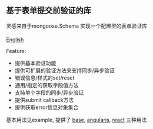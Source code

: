 ## 基于表单提交前验证的库

灵感来自于mongoose.Schema 实现一个配置型的表单验证库
####
[English](https://github.com/pagewang0/form-validation/blob/master/README_EN.md)

Feature:
* 提供基本验证功能
* 提供可扩展的验证方法来支持同步/异步验证
* 错误信息/样式的set/reset
* 通用/指定的获取字段值方法
* 支持单个字段的同步/异步验证
* 提供submit callback方法
* 提供获取error信息对象集合

基本用法见example, 提供了
[base](https://github.com/pagewang0/form-validation/tree/master/examples/base), [angularjs](https://github.com/pagewang0/form-validation/tree/master/examples/angularjs), [react](https://github.com/pagewang0/form-validation/tree/master/examples/react)
三种用法